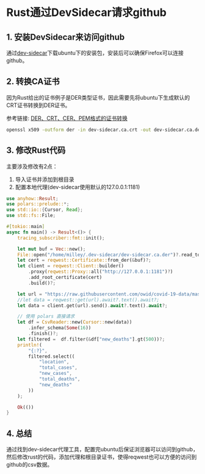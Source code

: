# Rust通过DevSidecar请求github

## 1. 安装DevSidecar来访问github

通过[dev-sidecar](https://gitee.com/docmirror/dev-sidecar)下载ubuntu下的安装包，安装后可以确保Firefox可以连接github。

## 2. 转换CA证书

因为Rust给出的证书例子是DER类型证书，因此需要先将ubuntu下生成默认的CRT证书转换到DER证书。

参考链接: [DER、CRT、CER、PEM格式的证书转换](https://blog.csdn.net/xiangguiwang/article/details/76400805)

```bash
openssl x509 -outform der -in dev-sidecar.ca.crt -out dev-sidecar.ca.der
```

## 3. 修改Rust代码

主要涉及修改有2点：

1. 导入证书并添加到根目录
2. 配置本地代理(dev-sidecar使用默认的127.0.0.1:1181)

```rust
use anyhow::Result;
use polars::prelude::*;
use std::io::{Cursor, Read};
use std::fs::File;

#[tokio::main]
async fn main() -> Result<()> {
    tracing_subscriber::fmt::init();

    let mut buf = Vec::new();
    File::open("/home/milley/.dev-sidecar/dev-sidecar.ca.der")?.read_to_end(&mut buf)?;
    let cert = reqwest::Certificate::from_der(&buf)?;
    let client = reqwest::Client::builder()
        .proxy(reqwest::Proxy::all("http://127.0.0.1:1181")?)
        .add_root_certificate(cert)
        .build()?;

    let url = "https://raw.githubusercontent.com/owid/covid-19-data/master/public/data/latest/owid-covid-latest.csv";
    //let data = reqwest::get(url).await?.text().await?;
    let data = client.get(url).send().await?.text().await?;

    // 使用 polars 直接请求
    let df = CsvReader::new(Cursor::new(data))
        .infer_schema(Some(16))
        .finish()?;
    let filtered =  df.filter(&df["new_deaths"].gt(500))?;
    println!(
        "{:?}",
        filtered.select((
            "location",
            "total_cases",
            "new_cases",
            "total_deaths",
            "new_deaths"
        ))
    );

    Ok(())
}
```

## 4. 总结

通过找到dev-sidecar代理工具，配置完ubuntu后保证浏览器可以访问到github，然后修改rust的代码，添加代理和根目录证书，使得reqwest也可以方便的访问到github的csv数据。
